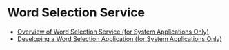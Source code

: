 # Word Selection Service<!--selectioninput-->

- [Overview of Word Selection Service (for System Applications Only)](selection-services-intro-sys.md)
- [Developing a Word Selection Application (for System Applications Only)](selection-services-application-guide-sys.md)
